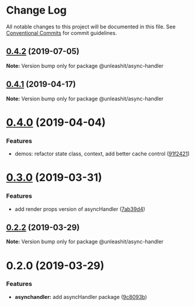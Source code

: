 # Change Log

All notable changes to this project will be documented in this file.
See [Conventional Commits](https://conventionalcommits.org) for commit guidelines.

## [0.4.2](https://github.com/unleashit/npm-library/compare/@unleashit/async-handler@0.4.1...@unleashit/async-handler@0.4.2) (2019-07-05)

**Note:** Version bump only for package @unleashit/async-handler





## [0.4.1](https://github.com/unleashit/npm-library/compare/@unleashit/async-handler@0.4.0...@unleashit/async-handler@0.4.1) (2019-04-17)

**Note:** Version bump only for package @unleashit/async-handler





# [0.4.0](https://github.com/unleashit/npm-library/compare/@unleashit/async-handler@0.3.0...@unleashit/async-handler@0.4.0) (2019-04-04)


### Features

* demos: refactor state class, context, add better cache control ([91f2421](https://github.com/unleashit/npm-library/commit/91f2421))





# [0.3.0](https://github.com/unleashit/npm-library/compare/@unleashit/async-handler@0.2.2...@unleashit/async-handler@0.3.0) (2019-03-31)


### Features

* add render props version of asyncHandler ([7ab39d4](https://github.com/unleashit/npm-library/commit/7ab39d4))





## [0.2.2](https://github.com/unleashit/npm-library/compare/@unleashit/async-handler@0.2.0...@unleashit/async-handler@0.2.2) (2019-03-29)

**Note:** Version bump only for package @unleashit/async-handler





# 0.2.0 (2019-03-29)


### Features

* **asynchandler:** add asyncHandler package ([9c8093b](https://github.com/unleashit/npm-library/commit/9c8093b))
